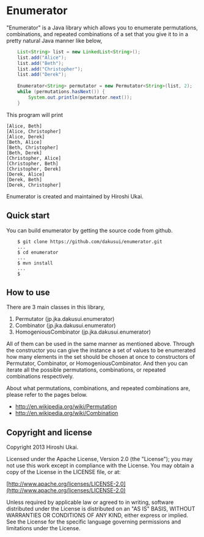 # Enumerator
"Enumerator" is a Java library which allows you to enumerate permutations, combinations, and repeated combinations of a set that you give it to in a pretty natural Java manner like below,

```java
    List<String> list = new LinkedList<String>();
    list.add("Alice");
    list.add("Beth");
    list.add("Christopher");
    list.add("Derek");
    
    Enumerator<String> permutator = new Permutator<String>(list, 2);
    while (permutations.hasNext()) {
        System.out.println(permutator.next());
    }
```

This program will print
```
[Alice, Beth]
[Alice, Christopher]
[Alice, Derek]
[Beth, Alice]
[Beth, Christopher]
[Beth, Derek]
[Christopher, Alice]
[Christopher, Beth]
[Christopher, Derek]
[Derek, Alice]
[Derek, Beth]
[Derek, Christopher]
```

Enumerator is created and maintained by Hiroshi Ukai.

## Quick start
You can build enumerator by getting the source code from github.
```
    $ git clone https://github.com/dakusui/enumerator.git
    ...
    $ cd enumerator
    ...
    $ mvn install
    ...
    $
```

## How to use
There are 3 main classes in this library,
1. Permutator (jp.jka.dakusui.enumerator)
2. Combinator (jp.jka.dakusui.enumerator)
3. HomogeniousCombinator (jp.jka.dakusui.enumerator)

All of them can be used in the same manner as mentioned above.
Through the constructor you can give the instance a set of values to be enumerated how many elements in the set should be chosen at once to constructors of Permutator, Combinator, or HomogeniousCombinator. And then you can iterate all the possible permutations, combinations, or repeated combinations respectively.

About what permutations, combinations, and repeated combinations are, please refer to the pages below.

* http://en.wikipedia.org/wiki/Permutation
* http://en.wikipedia.org/wiki/Combination

## Copyright and license

Copyright 2013 Hiroshi Ukai.

Licensed under the Apache License, Version 2.0 (the "License");
you may not use this work except in compliance with the License.
You may obtain a copy of the License in the LICENSE file, or at:

  [http://www.apache.org/licenses/LICENSE-2.0](http://www.apache.org/licenses/LICENSE-2.0)

Unless required by applicable law or agreed to in writing, software
distributed under the License is distributed on an "AS IS" BASIS,
WITHOUT WARRANTIES OR CONDITIONS OF ANY KIND, either express or implied.
See the License for the specific language governing permissions and
limitations under the License.

